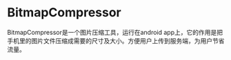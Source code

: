 # BitmapCompressor

BitmapCompressor是一个图片压缩工具，运行在android app上，它的作用是把手机里的图片文件压缩成需要的尺寸及大小。方便用户上传到服务端，为用户节省流量。